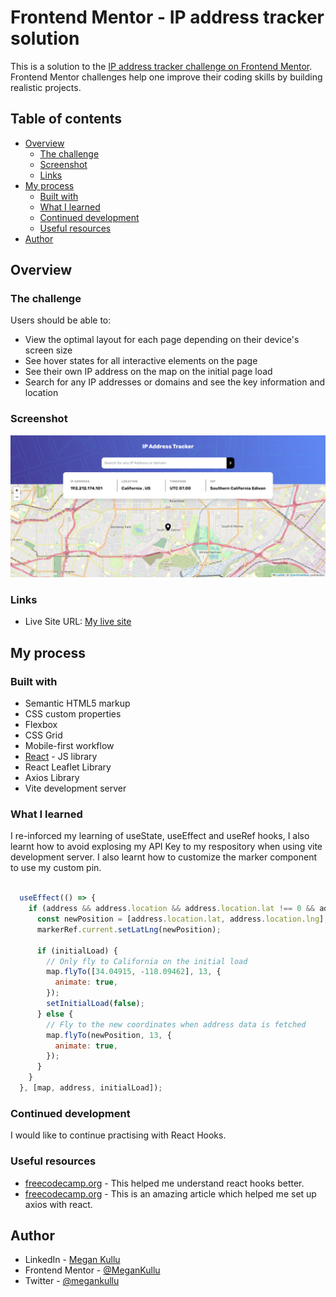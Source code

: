 # Frontend Mentor - IP address tracker solution

This is a solution to the [IP address tracker challenge on Frontend Mentor](https://www.frontendmentor.io/challenges/ip-address-tracker-I8-0yYAH0). Frontend Mentor challenges help one improve their coding skills by building realistic projects. 

## Table of contents

- [Overview](#overview)
  - [The challenge](#the-challenge)
  - [Screenshot](#screenshot)
  - [Links](#links)
- [My process](#my-process)
  - [Built with](#built-with)
  - [What I learned](#what-i-learned)
  - [Continued development](#continued-development)
  - [Useful resources](#useful-resources)
- [Author](#author)


## Overview

### The challenge

Users should be able to:

- View the optimal layout for each page depending on their device's screen size
- See hover states for all interactive elements on the page
- See their own IP address on the map on the initial page load
- Search for any IP addresses or domains and see the key information and location

### Screenshot

![screenshot](./src/images/IP-Tracker%20solution.png)

### Links

- Live Site URL: [My live site](https://your-solution-url.com)

## My process

### Built with

- Semantic HTML5 markup
- CSS custom properties
- Flexbox
- CSS Grid
- Mobile-first workflow
- [React](https://reactjs.org/) - JS library
- React Leaflet Library
- Axios Library
- Vite development server

### What I learned

I re-inforced my learning of useState, useEffect and useRef hooks, I also learnt how to avoid explosing my API Key to my respository when using vite development server. I also learnt how to customize the marker component to use my custom pin. 


```jsx

  useEffect(() => {
    if (address && address.location && address.location.lat !== 0 && address.location.lng !== 0) {
      const newPosition = [address.location.lat, address.location.lng];
      markerRef.current.setLatLng(newPosition);

      if (initialLoad) {
        // Only fly to California on the initial load
        map.flyTo([34.04915, -118.09462], 13, {
          animate: true,
        });
        setInitialLoad(false);
      } else {
        // Fly to the new coordinates when address data is fetched
        map.flyTo(newPosition, 13, {
          animate: true,
        });
      }
    }
  }, [map, address, initialLoad]);

```

### Continued development

I would like to continue practising with React Hooks.

### Useful resources

- [freecodecamp.org](https://www.freecodecamp.org/news/react-hooks-fundamentals/) - This helped me understand react hooks better.
- [freecodecamp.org](https://www.freecodecamp.org/news/how-to-use-axios-with-react/) - This is an amazing article which helped me set up axios with react.

## Author

- LinkedIn - [Megan Kullu](https://https://www.linkedin.com/in/megankullu/)
- Frontend Mentor - [@MeganKullu](https://www.frontendmentor.io/profile/MeganKullu)
- Twitter - [@megankullu](https://www.twitter.com/megankullu)


